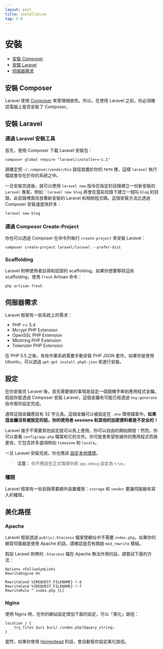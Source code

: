 ```yaml
---
layout: post
title: installation
tag: 5.0
---
```

# 安裝

- [安裝 Composer](#install-composer)
- [安裝 Laravel](#install-laravel)
- [伺服器需求](#server-requirements)

<a name="install-composer"></a>
## 安裝 Composer

Laravel 使用 [Composer](http://getcomposer.org) 來管理相依性。所以，在使用 Laravel 之前，你必須確認電腦上是否安裝了 Composer。

<a name="install-laravel"></a>
## 安裝 Laravel

### 透過 Laravel 安裝工具

首先，使用 Composer 下載 Laravel 安裝包：

	composer global require "laravel/installer=~1.1"

請確定把 `~/.composer/vendor/bin` 路徑放置於你的 `PATH` 裡，這樣 `laravel` 執行檔就會存在於你的系統之中。

一旦安裝完成後，就可以使用 `laravel new` 指令在指定的目錄建立一份新安裝的 `Laravel` 專案，例如：`laravel new blog` 將會在當前目錄下建立一個叫 `blog` 的目錄，此目錄裡面存放著新安裝的 Laravel 和相依程式碼。這個安裝方法比透過 Composer 安裝速度快許多：

	laravel new blog

### 透過 Composer Create-Project

你也可以透過 Composer 在命令列執行 `create-project` 來安裝 Laravel：

	composer create-project laravel/laravel --prefer-dist

### Scaffolding

Laravel 附帶使用者註冊和認證的 scaffolding。如果你想要移除這些 scaffolding，使用 `fresh` Artisan 命令：

	php artisan fresh

<a name="server-requirements"></a>
## 伺服器需求

Laravel 框架有一些系統上的需求：

- PHP >= 5.4
- Mcrypt PHP Extension
- OpenSSL PHP Extension
- Mbstring PHP Extension
- Tokenizer PHP Extension

在 PHP 5.5 之後，有些作業系統需要手動安裝 PHP JSON 套件。如果你是使用 Ubuntu，可以透過 `apt-get install php5-json` 來進行安裝。

<a name="configuration"></a>
## 設定

在你安裝完 Laravel 後，首先需要做的事情是設定一個隨機字串到應用程式金鑰。假設你是透過 Composer 安裝 Laravel，這個金鑰有可能已經透過 `key:generate` 指令幫你設定完成。

通常這個金鑰應該有 32 字元長。這個金鑰可以被設定在 `.env` 環境檔案中。**如果這金鑰沒有被設定的話，你的使用者 sessions 和其他的加密資料都是不安全的！**

Laravel 幾乎不需要其他設定就可以馬上使用。你可以自由的開始開發！然而，你可以查看 `config/app.php` 檔案和它的文件。你可能會希望依據你的應用程式而做更改，它包含許多選項例如 `timezone` 和 `locale`。

一旦 Laravel 安裝完成，你也應該 [設定本地環境](/laravel_tw/docs/5.0/configuration#environment-configuration)。

> **注意：** 你不應該在正式環境中將 `app.debug` 設定為 `true`。

<a name="permissions"></a>
### 權限

Laravel 框架有一些目錄需要額外設置權限：`storage` 和 `vendor` 要讓伺服器有寫入的權限。

<a name="pretty-urls"></a>
## 美化路徑

### Apache

Laravel 框架透過 `public/.htaccess` 檔案使網址中不需要 `index.php`。如果你的網頁伺服器是使用 Apache 的話，請確認是否有開啟 `mod_rewrite` 模組。

假設 Laravel 附帶的 `.htaccess` 檔在 Apache 無法作用的話，請嘗試下面的方法：

	Options +FollowSymLinks
	RewriteEngine On

	RewriteCond %{REQUEST_FILENAME} !-d
	RewriteCond %{REQUEST_FILENAME} !-f
	RewriteRule ^ index.php [L]

### Nginx

使用 Nginx 時，在你的網站設定增加下面的設定，可以「美化」路徑：

	location / {
		try_files $uri $uri/ /index.php?$query_string;
	}

當然，如果你使用 [Homestead](/laravel_tw/docs/5.0/homestead) 的話，會自動幫你設定美化路徑。
